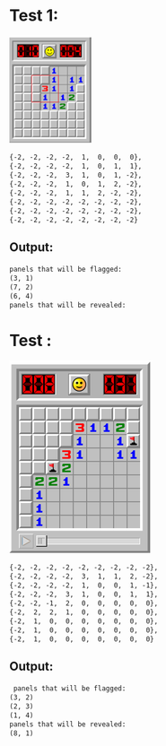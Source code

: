 

# Test 1:
![Image description](test1.png)

```
{-2, -2, -2, -2,  1,  0,  0,  0},
{-2, -2, -2, -2,  1,  0,  1,  1},
{-2, -2, -2,  3,  1,  0,  1, -2},
{-2, -2, -2,  1,  0,  1,  2, -2},
{-2, -2, -2,  1,  1,  2, -2, -2},
{-2, -2, -2, -2, -2, -2, -2, -2},
{-2, -2, -2, -2, -2, -2, -2, -2},
{-2, -2, -2, -2, -2, -2, -2, -2}
```

## Output: 
```
panels that will be flagged:
(3, 1)
(7, 2)
(6, 4)
panels that will be revealed:
```



 # Test :
![Image description](test2.png)

```
{-2, -2, -2, -2, -2, -2, -2, -2, -2},
{-2, -2, -2, -2,  3,  1,  1,  2, -2},
{-2, -2, -2, -2,  1,  0,  0,  1, -1},
{-2, -2, -2,  3,  1,  0,  0,  1,  1},
{-2, -2, -1,  2,  0,  0,  0,  0,  0},
{-2,  2,  2,  1,  0,  0,  0,  0,  0},
{-2,  1,  0,  0,  0,  0,  0,  0,  0},
{-2,  1,  0,  0,  0,  0,  0,  0,  0},
{-2,  1,  0,  0,  0,  0,  0,  0,  0}
```

## Output:
```
 panels that will be flagged:
(3, 2)
(2, 3)
(1, 4)
panels that will be revealed:
(8, 1)
```

